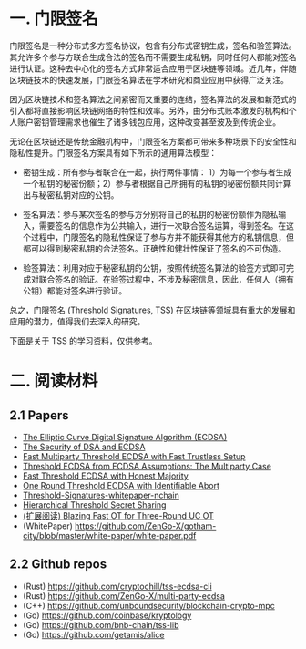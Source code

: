 # 一. 门限签名

门限签名是一种分布式多方签名协议，包含有分布式密钥生成，签名和验签算法。其允许多个参与方联合生成合法的签名而不需要生成私钥，同时任何人都能对签名进行认证。这种去中心化的签名方式非常适合应用于区块链等领域。近几年，伴随区块链技术的快速发展，门限签名算法在学术研究和商业应用中获得广泛关注。

因为区块链技术和签名算法之间紧密而又重要的连结，签名算法的发展和新范式的引入都将直接影响区块链网络的特性和效率。另外，由分布式账本激发的机构和个人账户密钥管理需求也催生了诸多钱包应用，这种改变甚至波及到传统企业。

无论在区块链还是传统金融机构中，门限签名方案都可带来多种场景下的安全性和隐私性提升。门限签名方案具有如下所示的通用算法模型：

- 密钥生成：所有参与者联合在一起，执行两件事情： 1）为每一个参与者生成一个私钥的秘密份额；2）参与者根据自己所拥有的私钥的秘密份额共同计算出与秘密私钥对应的公钥。

- 签名算法：参与某次签名的参与方分别将自己的私钥的秘密份额作为隐私输入，需要签名的信息作为公共输入，进行一次联合签名运算，得到签名。在这个过程中，门限签名的隐私性保证了参与方并不能获得其他方的私钥信息，但都可以得到秘密私钥的合法签名。正确性和健壮性保证了签名的不可伪造。

- 验签算法：利用对应于秘密私钥的公钥，按照传统签名算法的验签方式即可完成对联合签名的验证。在验签过程中，不涉及秘密信息，因此，任何人（拥有公钥）都能对签名进行验证。

总之，门限签名 (Threshold Signatures, TSS) 在区块链等领域具有重大的发展和应用的潜力，值得我们去深入的研究。

下面是关于 TSS 的学习资料，仅供参考。

# 二. 阅读材料

## 2.1 Papers

* [The Elliptic Curve Digital Signature Algorithm (ECDSA) ](https://link.springer.com/article/10.1007/s102070100002)
* [The Security of DSA and ECDSA](https://link.springer.com/chapter/10.1007/3-540-36288-6_23)
* [Fast Multiparty Threshold ECDSA with Fast Trustless Setup](https://eprint.iacr.org/2019/114.pdf)
* [Threshold ECDSA from ECDSA Assumptions: The Multiparty Case](https://ieeexplore.ieee.org/abstract/document/8835354)
* [Fast Threshold ECDSA with Honest Majority](https://dl.acm.org/doi/abs/10.1145/3243734.3243859)
* [One Round Threshold ECDSA with Identifiable Abort](https://eprint.iacr.org/2020/540.pdf)
* [Threshold-Signatures-whitepaper-nchain](https://nakasendoproject.org/Threshold-Signatures-whitepaper-nchain.pdf)
* [Hierarchical Threshold Secret Sharing](https://www.openu.ac.il/lists/mediaserver_documents/personalsites/tamirtassa/hss_conf.pdf)
* [(扩展阅读) Blazing Fast OT for Three-Round UC OT](https://eprint.iacr.org/2020/110.pdf)
* (WhitePaper) https://github.com/ZenGo-X/gotham-city/blob/master/white-paper/white-paper.pdf

## 2.2 Github repos

* (Rust) https://github.com/cryptochill/tss-ecdsa-cli
* (Rust) https://github.com/ZenGo-X/multi-party-ecdsa
* (C++) https://github.com/unboundsecurity/blockchain-crypto-mpc
* (Go) https://github.com/coinbase/kryptology
* (Go) https://github.com/bnb-chain/tss-lib
* (Go) https://github.com/getamis/alice
